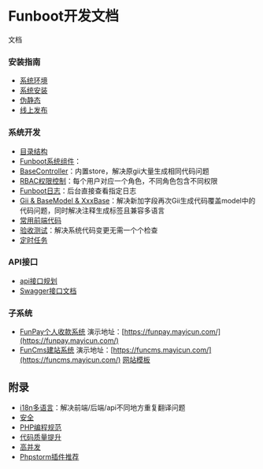 Funboot开发文档
====================

文档

### 安装指南

* [系统环境](start-env.md)
* [系统安装](start-installation.md)
* [伪静态](start-rewrite.md)
* [线上发布](start-publish.md)


### 系统开发

* [目录结构](dev-structure.md)
* [Funboot系统组件](dev-component.md)：
* [BaseController](dev-controller.md)：内置store，解决原gii大量生成相同代码问题
* [RBAC权限控制](dev-rbac.md)：每个用户对应一个角色，不同角色包含不同权限
* [Funboot日志](dev-log.md)：后台直接查看指定日志
* [Gii & BaseModel & XxxBase](dev-gii.md)：解决新加字段再次Gii生成代码覆盖model中的代码问题，同时解决注释生成标签且兼容多语言
* [常用前端代码](dev-html.md)
* [验收测试](dev-test.md)：解决系统代码变更无需一个个检查
* [定时任务](dev-schedule.md)

### API接口

* [api接口规划](api.md)
* [Swagger接口文档](api-swagger.md)

### 子系统

* [FunPay个人收款系统](https://github.com/funson86/funpay) 演示地址：[https://funpay.mayicun.com/](https://funpay.mayicun.com/)
* [FunCms建站系统](https://github.com/funson86/funcms) 演示地址：[https://funcms.mayicun.com/](https://funcms.mayicun.com/)  [网站模板](https://github.com/funson86/funcms)

附录
------------

* [i18n多语言](dev-i18n.md)：解决前端/后端/api不同地方重复翻译问题
* [安全](appendix-security.md)
* [PHP编程规范](appendix-code-style.md)
* [代码质量提升](appendix-quality.md)
* [高并发](appendix-high.md)
* [Phpstorm插件推荐](appendix-phpstorm.md)


